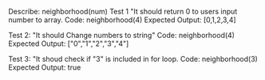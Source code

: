 Describe: neighborhood(num)
Test 1 "It should return 0 to users input number to array.
Code: neighborhood(4)
Expected Output: [0,1,2,3,4]

Test 2: "It should Change numbers to string" 
Code: neighborhood(4)
Expected Output: ["0","1","2","3","4"]

Test 3: "It shoud check if "3" is included in for loop.
Code: neighborhood(3)
Expected Output: true